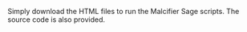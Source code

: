 Simply download the HTML files to run the Malcifier Sage scripts. The source code is also provided.
